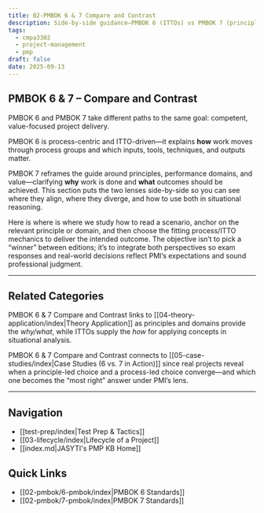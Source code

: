 ```yaml
---
title: 02-PMBOK 6 & 7 Compare and Contrast
description: Side-by-side guidance—PMBOK 6 (ITTOs) vs PMBOK 7 (principles/value)—to clarify what PMI expects and how to apply it.
tags:
  - cmpa3302
  - project-management
  - pmp
draft: false
date: 2025-09-13
---
```

## PMBOK 6 & 7 – Compare and Contrast

PMBOK 6 and PMBOK 7 take different paths to the same goal: competent, value-focused project delivery. 

PMBOK 6 is process-centric and ITTO-driven—it explains **how** work moves through process groups and which inputs, tools, techniques, and outputs matter. 

PMBOK 7 reframes the guide around principles, performance domains, and value—clarifying **why** work is done and **what** outcomes should be achieved. This section puts the two lenses side-by-side so you can see where they align, where they diverge, and how to use both in situational reasoning. 

Here is where is where we study how to read a scenario, anchor on the relevant principle or domain, and then choose the fitting process/ITTO mechanics to deliver the intended outcome. The objective isn’t to pick a “winner” between editions; it’s to integrate both perspectives so exam responses and real-world decisions reflect PMI’s expectations and sound professional judgment.

---
## Related Categories
PMBOK 6 & 7 Compare and Contrast links to [[04-theory-application/index|Theory Application]] as principles and domains provide the *why/what*, while ITTOs supply the *how* for applying concepts in situational analysis.

PMBOK 6 & 7 Compare and Contrast connects to [[05-case-studies/index|Case Studies (6 vs. 7 in Action)]] since real projects reveal when a principle-led choice and a process-led choice converge—and which one becomes the “most right” answer under PMI’s lens.

---
## Navigation
- [[test-prep/index|Test Prep & Tactics]]
- [[03-lifecycle/index|Lifecycle of a Project]]
- [[index.md|JASYTI's PMP KB Home]]
## Quick Links
- [[02-pmbok/6-pmbok/index|PMBOK 6 Standards]]
- [[02-pmbok/7-pmbok/index|PMBOK 7 Standards]]

